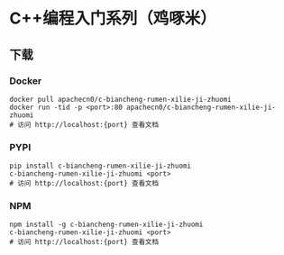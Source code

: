 # C++编程入门系列（鸡啄米）

## 下载

### Docker

```
docker pull apachecn0/c-biancheng-rumen-xilie-ji-zhuomi
docker run -tid -p <port>:80 apachecn0/c-biancheng-rumen-xilie-ji-zhuomi
# 访问 http://localhost:{port} 查看文档
```

### PYPI

```
pip install c-biancheng-rumen-xilie-ji-zhuomi
c-biancheng-rumen-xilie-ji-zhuomi <port>
# 访问 http://localhost:{port} 查看文档
```

### NPM

```
npm install -g c-biancheng-rumen-xilie-ji-zhuomi
c-biancheng-rumen-xilie-ji-zhuomi <port>
# 访问 http://localhost:{port} 查看文档
```